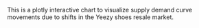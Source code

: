 This is a plotly interactive chart to visualize supply demand curve movements due to shifts in the Yeezy shoes resale market.
